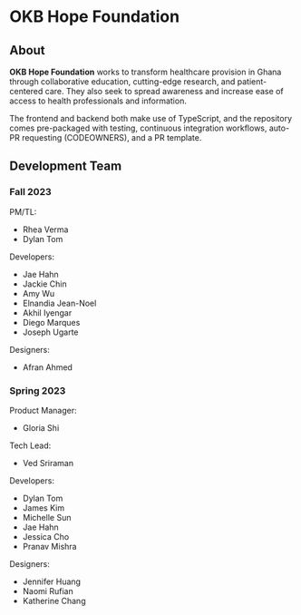 # OKB Hope Foundation

## About
**OKB Hope Foundation** works to transform healthcare provision in Ghana through collaborative education, cutting-edge research, and patient-centered care. They also seek to spread awareness and increase ease of access to health professionals and information.

The frontend and backend both make use of TypeScript, and the repository comes pre-packaged with testing, continuous integration workflows, auto-PR requesting (CODEOWNERS), and a PR template.


## Development Team

### Fall 2023
PM/TL:
+ Rhea Verma
+ Dylan Tom

Developers:
+ Jae Hahn
+ Jackie Chin
+ Amy Wu
+ Elnandia Jean-Noel
+ Akhil Iyengar
+ Diego Marques
+ Joseph Ugarte

Designers:
+ Afran Ahmed

### Spring 2023
Product Manager:
+ Gloria Shi

Tech Lead:
+ Ved Sriraman

Developers:
+ Dylan Tom
+ James Kim
+ Michelle Sun
+ Jae Hahn
+ Jessica Cho
+ Pranav Mishra

Designers:
+ Jennifer Huang
+ Naomi Rufian
+ Katherine Chang